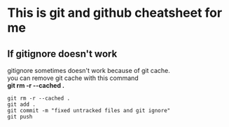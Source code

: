 # This is git and github cheatsheet for me
## If gitignore doesn't work
gitignore sometimes doesn't work because of git cache.  
you can remove git cache with this command  
**git rm -r --cached .**
```console
git rm -r --cached .
git add .
git commit -m "fixed untracked files and git ignore"
git push
```